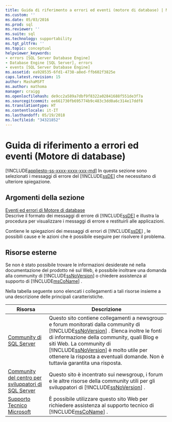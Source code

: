 ```yaml
---
title: Guida di riferimento a errori ed eventi (motore di database) | Microsoft Docs
ms.custom: ''
ms.date: 05/03/2016
ms.prod: sql
ms.reviewer: ''
ms.suite: sql
ms.technology: supportability
ms.tgt_pltfrm: ''
ms.topic: conceptual
helpviewer_keywords:
- errors [SQL Server Database Engine]
- Database Engine [SQL Server], errors
- events [SQL Server Database Engine]
ms.assetid: ea928535-6fd1-4738-a8ed-ffb602f3825e
caps.latest.revision: 15
author: MashaMSFT
ms.author: mathoma
manager: craigg
ms.openlocfilehash: de9cc2a589a7dbf9f8322a02841688f551de3f7a
ms.sourcegitcommit: ee661730fb695774b9c483c3dd0a6c314e17ddf8
ms.translationtype: HT
ms.contentlocale: it-IT
ms.lasthandoff: 05/19/2018
ms.locfileid: "34321852"
---
```

# <a name="errors-and-events-reference-database-engine"></a>Guida di riferimento a errori ed eventi (Motore di database)
[!INCLUDE[appliesto-ss-xxxx-xxxx-xxx-md](../../includes/appliesto-ss-xxxx-xxxx-xxx-md.md)]
  In questa sezione sono selezionati i messaggi di errore del [!INCLUDE[ssDE](../../includes/ssde-md.md)] che necessitano di ulteriore spiegazione.  
  
## <a name="in-this-section"></a>Argomenti della sezione  
 [Eventi ed errori di Motore di database](../../relational-databases/errors-events/database-engine-events-and-errors.md)  
 Descrive il formato dei messaggi di errore di [!INCLUDE[ssDE](../../includes/ssde-md.md)] e illustra la procedura per visualizzare i messaggi di errore e restituirli alle applicazioni.  
  
 Contiene le spiegazioni dei messaggi di errori di [!INCLUDE[ssDE](../../includes/ssde-md.md)] , le possibili cause e le azioni che è possibile eseguire per risolvere il problema.  
  
## <a name="external-resources"></a>Risorse esterne  
 Se non è stato possibile trovare le informazioni desiderate né nella documentazione del prodotto né sul Web, è possibile inoltrare una domanda alla community di [!INCLUDE[ssNoVersion](../../includes/ssnoversion-md.md)] o chiedere assistenza al supporto di [!INCLUDE[msCoName](../../includes/msconame-md.md)] .  
  
 Nella tabella seguente sono elencati i collegamenti a tali risorse insieme a una descrizione delle principali caratteristiche.  
  
|Risorsa|Descrizione|  
|--------------|-----------------|  
|[Community di SQL Server](http://go.microsoft.com/fwlink/?LinkId=42455)|Questo sito contiene collegamenti a newsgroup e forum monitorati dalla community di [!INCLUDE[ssNoVersion](../../includes/ssnoversion-md.md)] . Elenca inoltre le fonti di informazione della community, quali Blog e siti Web. La community di [!INCLUDE[ssNoVersion](../../includes/ssnoversion-md.md)] è molto utile per ottenere la risposta a eventuali domande. Non è tuttavia garantita una risposta.|  
|[Community del centro per sviluppatori di SQL Server](http://go.microsoft.com/fwlink/?LinkId=42456)|Questo sito è incentrato sui newsgroup, i forum e le altre risorse della community utili per gli sviluppatori di [!INCLUDE[ssNoVersion](../../includes/ssnoversion-md.md)] .|  
|[Supporto Tecnico Microsoft](http://go.microsoft.com/fwlink/?linkid=16419)|È possibile utilizzare questo sito Web per richiedere assistenza al supporto tecnico di [!INCLUDE[msCoName](../../includes/msconame-md.md)] .|  
  
  
